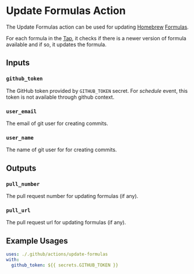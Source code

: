 # Update Formulas Action

The Update Formulas action can be used for updating
[Homebrew](https://brew.sh) [Formulas](https://docs.brew.sh/Formula-Cookbook).

For each formula in the [Tap](https://docs.brew.sh/Taps),
it checks if there is a newer version of formula available and if so, it updates the formula.

## Inputs

### `github_token`

The GitHub token provided by `GITHUB_TOKEN` secret.
For _schedule_ event, this token is not available through github context.

### `user_email`

The email of git user for creating commits.

### `user_name`

The name of git user for for creating commits.

## Outputs

### `pull_number`

The pull request number for updating formulas (if any).

### `pull_url`

The pull request url for updating formulas (if any).

## Example Usages

```yaml
uses: ./.github/actions/update-formulas
with:
  github_token: ${{ secrets.GITHUB_TOKEN }}
```
